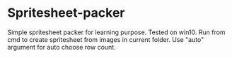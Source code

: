 # Spritesheet-packer

Simple spritesheet packer for learning purpose. 
Tested on win10. Run from cmd to create spritesheet from images in current folder. Use "auto" argument for auto choose row count.
